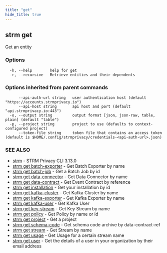 ```yaml
---
title: "get"
hide_title: true
---
```

## strm get

Get an entity

### Options

```
  -h, --help        help for get
  -r, --recursive   Retrieve entities and their dependents
```

### Options inherited from parent commands

```
      --api-auth-url string   user authentication host (default "https://accounts.strmprivacy.io")
      --api-host string       api host and port (default "api.strmprivacy.io:443")
  -o, --output string         output format [json, json-raw, table, plain] (default "table")
  -p, --project string        project to use (defaults to context-configured project)
      --token-file string     token file that contains an access token (default is $HOME/.config/strmprivacy/credentials-<api-auth-url>.json)
```

### SEE ALSO

* [strm](docs/04-reference/01-cli-reference/strm/index.md)	 - STRM Privacy CLI 3.13.0
* [strm get batch-exporter](docs/04-reference/01-cli-reference/strm/get/batch-exporter.md)	 - Get Batch Exporter by name
* [strm get batch-job](docs/04-reference/01-cli-reference/strm/get/batch-job.md)	 - Get a Batch Job by id
* [strm get data-connector](docs/04-reference/01-cli-reference/strm/get/data-connector.md)	 - Get Data Connector by name
* [strm get data-contract](docs/04-reference/01-cli-reference/strm/get/data-contract.md)	 - Get Event Contract by reference
* [strm get installation](docs/04-reference/01-cli-reference/strm/get/installation.md)	 - Get your installation by id
* [strm get kafka-cluster](docs/04-reference/01-cli-reference/strm/get/kafka-cluster.md)	 - Get Kafka Cluster by name
* [strm get kafka-exporter](docs/04-reference/01-cli-reference/strm/get/kafka-exporter.md)	 - Get Kafka Exporter by name
* [strm get kafka-user](docs/04-reference/01-cli-reference/strm/get/kafka-user.md)	 - Get Kafka User
* [strm get key-stream](docs/04-reference/01-cli-reference/strm/get/key-stream.md)	 - Get Key Stream by name
* [strm get policy](docs/04-reference/01-cli-reference/strm/get/policy.md)	 - Get Policy by name or id
* [strm get project](docs/04-reference/01-cli-reference/strm/get/project.md)	 - Get a project
* [strm get schema-code](docs/04-reference/01-cli-reference/strm/get/schema-code.md)	 - Get schema code archive by data-contract-ref
* [strm get stream](docs/04-reference/01-cli-reference/strm/get/stream.md)	 - Get Stream by name
* [strm get usage](docs/04-reference/01-cli-reference/strm/get/usage.md)	 - Get Usage for a certain stream name
* [strm get user](docs/04-reference/01-cli-reference/strm/get/user.md)	 - Get the details of a user in your organization by their email address

